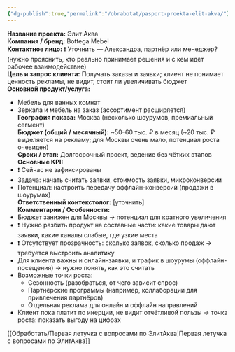 ```yaml
---
{"dg-publish":true,"permalink":"/obrabotat/pasport-proekta-elit-akva/"}
---
```



**Название проекта:** Элит Аква  
**Компания / бренд:** Bottega Mebel  
**Контактное лицо:** ❗ Уточнить — Александра, партнёр или менеджер? (нужно прояснить, кто реально принимает решения и с кем идёт рабочее взаимодействие)  
**Цель и запрос клиента:** Получать заказы и заявки; клиент не понимает ценность рекламы, не видит, стоит ли увеличивать бюджет  
**Основной продукт/услуга:**  
- Мебель для ванных комнат  
- Зеркала и мебель на заказ (ассортимент расширяется)  
**География показа:** Москва (несколько шоурумов, премиальный сегмент)  
**Бюджет (общий / месячный):** ~50–60 тыс. ₽ в месяц (~20 тыс. ₽ выделяется на рекламу; для Москвы очень мало, потенциал роста очевиден)  
**Сроки / этап:** Долгосрочный проект, ведение без чётких этапов  
**Основные KPI:**  
- ❗ Сейчас не зафиксированы  
- Задача: начать считать заявки, стоимость заявки, микроконверсии  
- Потенциал: настроить передачу оффлайн-конверсий (продажи в шоурумах)  
**Ответственный контекстолог:** [уточнить]  
**Комментарии / Особенности:**  
- Бюджет занижен для Москвы → потенциал для кратного увеличения  
- ❗ Нужно разбить продукт на составные части: какие товары дают заявки, какие каналы слабые, где узкие места  
- ❗ Отсутствует прозрачность: сколько заявок, сколько продаж → требуется выстроить аналитику  
- Для клиента важны и онлайн-заявки, и трафик в шоурумы (оффлайн-посещения) → нужно понять, как это считать  
- Возможные точки роста:  
  - Сезонность (разобраться, от чего зависит спрос)  
  - Партнёрские программы (например, коллаборации для привлечения партнёров)  
  - Отдельная реклама для онлайн и оффлайн направлений  
- Клиент пока платит по инерции, не видит отчётливой пользы → точка роста: показать выгоду на цифрах






[[Обработать/Первая летучка с вопросами по ЭлитАква\|Первая летучка с вопросами по ЭлитАква]]